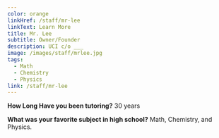 ```yaml
---
color: orange
linkHref: /staff/mr-lee
linkText: Learn More
title: Mr. Lee
subtitle: Owner/Founder
description: UCI c/o ___
image: /images/staff/mrlee.jpg
tags:
  - Math
  - Chemistry
  - Physics
link: /staff/mr-lee
---
```

**How Long Have you been tutoring?**
30 years

**What was your favorite subject in high school?**
Math, Chemistry, and Physics.